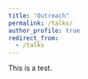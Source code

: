 ```yaml
---
title: "Outreach"
permalink: /talks/
author_profile: true
redirect_from:
  - /talks
---
```



This is a test. 